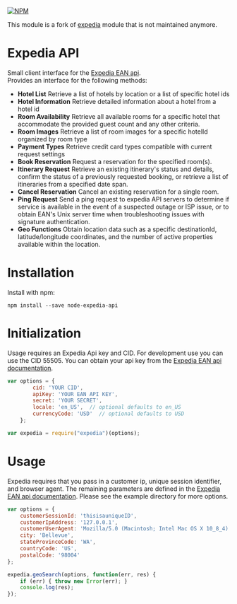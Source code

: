 [![NPM](https://nodei.co/npm/yfb-expedia.png)](https://nodei.co/npm/yfb-expedia/)

This module is a fork of [expedia](https://www.npmjs.com/package/expedia) module that is not maintained anymore.

# Expedia API

Small client interface for the [Expedia EAN api](http://developer.ean.com/).<br>
Provides an interface for the following methods:

- **Hotel List** Retrieve a list of hotels by location or a list of specific hotel ids
- **Hotel Information** Retrieve detailed information about a hotel from a hotel id
- **Room Availability** Retrieve all available rooms for a specific hotel that accommodate the provided guest count and any other criteria.
- **Room Images** Retrieve a list of room images for a specific hotelId organized by room type
- **Payment Types** Retrieve credit card types compatible with current request settings
- **Book Reservation** Request a reservation for the specified room(s).
- **Itinerary Request** Retrieve an existing itinerary's status and details, confirm the status of a previously requested booking, or retrieve a list of itineraries from a specified date span.
- **Cancel Reservation** Cancel an existing reservation for a single room.
- **Ping Request** Send a ping request to expedia API servers to determine if service is available in the event of a suspected outage or ISP issue, or to obtain EAN's Unix server time when troubleshooting issues with signature authentication.
- **Geo Functions** Obtain location data such as a specific destinationId, latitude/longitude coordinates, and the number of active properties available within the location.

# Installation

Install with npm:

```
npm install --save node-expedia-api
```

# Initialization

Usage requires an Expedia Api key and CID. For development use you can use the CID 55505\. You can obtain your api key from the [Expedia EAN api documentation](http://developer.ean.com/).

```javascript
var options = {
        cid: 'YOUR CID',
        apiKey: 'YOUR EAN API KEY',
        secret: 'YOUR SECRET',
        locale: 'en_US',  // optional defaults to en_US
        currencyCode: 'USD'  // optional defaults to USD
    };

var expedia = require("expedia")(options);
```

# Usage

Expedia requires that you pass in a customer ip, unique session identifier, and browser agent. The remaining parameters are defined in the [Expedia EAN api documentation](http://developer.ean.com/). Please see the example directory for more options.

```javascript
var options = {
    customerSessionId: 'thisisauniqueID',
    customerIpAddress: '127.0.0.1',
    customerUserAgent: 'Mozilla/5.0 (Macintosh; Intel Mac OS X 10_8_4) AppleWebKit/537.36 (KHTML, like Gecko)',
    city: 'Bellevue',
    stateProvinceCode: 'WA',
    countryCode: 'US',
    postalCode: '98004'
};

expedia.geoSearch(options, function(err, res) {
    if (err) { throw new Error(err); }
    console.log(res);
});
```
